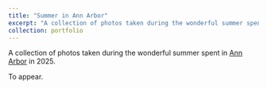 ```yaml
---
title: "Summer in Ann Arbor"
excerpt: "A collection of photos taken during the wonderful summer spent in Ann Arbor in 2025. To appear."
collection: portfolio
---
```


A collection of photos taken during the wonderful summer spent in [Ann Arbor](https://en.wikipedia.org/wiki/Ann_Arbor,_Michigan) in 2025.

To appear.
